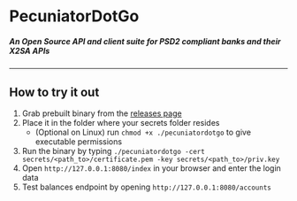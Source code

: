 # PecuniatorDotGo
##### An Open Source API and client suite for PSD2 compliant banks and their X2SA APIs

- - - -

## How to try it out
1. Grab prebuilt binary from the [releases page](https://github.com/Merzlabs/pecuniatordotgo/releases/tag/webflow)
2. Place it in the folder where your secrets folder resides
    * (Optional on Linux) run `chmod +x ./pecuniatordotgo` to give executable permissions
3. Run the binary by typing `./pecuniatordotgo -cert secrets/<path_to>/certificate.pem -key secrets/<path_to>/priv.key`
4. Open `http://127.0.0.1:8080/index` in your browser and enter the login data
5. Test balances endpoint by opening `http://127.0.0.1:8080/accounts`
